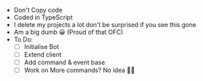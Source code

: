 - Don't Copy code
- Coded in TypeScript
- I delete my projects a lot don't be surprised if you see this gone
- Am a big dumb 😀 (Proud of that OFC)
- To Do:
	- [ ] Initialise Bot
	- [ ] Extend client
	- [ ] Add command & event base
	- [ ] Work on More commands? No idea 🤷‍♂️ 
